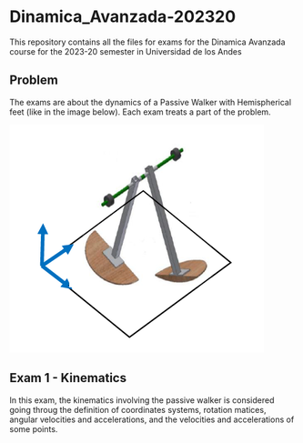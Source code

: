 # Dinamica_Avanzada-202320
This repository contains all the files for exams for the Dinamica Avanzada course for the 2023-20 semester in Universidad de los Andes

## Problem
The exams are about the dynamics of a Passive Walker with Hemispherical feet (like in the image below). Each exam treats a part of the problem.

![passive walker](passive_walker.png)

## Exam 1 - Kinematics
In this exam, the kinematics involving the passive walker is considered going throug the definition of coordinates systems, rotation matices, angular velocities and accelerations, and the velocities and accelerations of some points.  